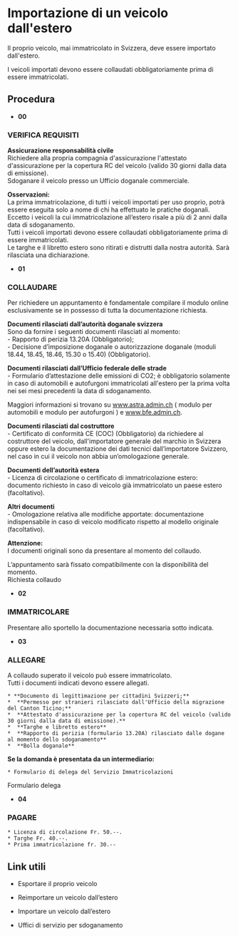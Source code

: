 # Importazione di un veicolo dall'estero

Il proprio veicolo, mai immatricolato in Svizzera, deve essere importato
dall'estero.

I veicoli importati devono essere collaudati obbligatoriamente prima di essere
immatricolati.

## Procedura

  * **00**

###  VERIFICA REQUISITI

 **Assicurazione responsabilità civile**  
Richiedere alla propria compagnia d'assicurazione l'attestato d'assicurazione
per la copertura RC del veicolo (valido 30 giorni dalla data di emissione).  
Sdoganare il veicolo presso un Ufficio doganale commerciale.  
  
**Osservazioni:**  
La prima immatricolazione, di tutti i veicoli importati per uso proprio, potrà
essere eseguita solo a nome di chi ha effettuato le pratiche doganali. Eccetto
i veicoli la cui immatricolazione all’estero risale a più di 2 anni dalla data
di sdoganamento.  
Tutti i veicoli importati devono essere collaudati obbligatoriamente prima di
essere immatricolati.  
Le targhe e il libretto estero sono ritirati e distrutti dalla nostra
autorità. Sarà rilasciata una dichiarazione.

  * **01**

###  COLLAUDARE

Per richiedere un appuntamento è fondamentale compilare il modulo online
esclusivamente se in possesso di tutta la documentazione richiesta.  
  
**Documenti rilasciati dall’autorità doganale svizzera**  
Sono da fornire i seguenti documenti rilasciati al momento:  
\- Rapporto di perizia 13.20A (Obbligatorio);  
\- Decisione d’imposizione doganale o autorizzazione doganale (moduli 18.44,
18.45, 18.46, 15.30 o 15.40) (Obbligatorio).  
  
 **Documenti rilasciati dall’Ufficio federale delle strade**  
\- Formulario d’attestazione delle emissioni di CO2; è obbligatorio solamente
in caso di automobili e autofurgoni immatricolati all'estero per la prima
volta nei sei mesi precedenti la data di sdoganamento.  
  
Maggiori informazioni si trovano su www.astra.admin.ch ( modulo per automobili
e modulo per autofurgoni ) e  www.bfe.admin.ch.  
  
 **Documenti rilasciati dal costruttore**  
\- Certificato di conformità CE (COC) (Obbligatorio) da richiedere al
costruttore del veicolo, dall'importatore generale del marchio in Svizzera
oppure estero la documentazione dei dati tecnici dall’importatore Svizzero,
nel caso in cui il veicolo non abbia un’omologazione generale.  
  
**Documenti dell’autorità estera**  
\- Licenza di circolazione o certificato di immatricolazione estero: documento
richiesto in caso di veicolo già immatricolato un paese estero (facoltativo).  
  
**Altri documenti**  
\- Omologazione relativa alle modifiche apportate: documentazione
indispensabile in caso di veicolo modificato rispetto al modello originale
(facoltativo).  
  
**Attenzione:**  
I documenti originali sono da presentare al momento del collaudo.  
  
L’appuntamento sarà fissato compatibilmente con la disponibilità del momento.  
Richiesta collaudo  
  

  *  **02**

###  IMMATRICOLARE

Presentare allo sportello la documentazione necessaria sotto indicata.

  * **03**

###  ALLEGARE

A collaudo superato il veicolo può essere immatricolato.  
Tutti i documenti indicati devono essere allegati.

    * **Documento di legittimazione per cittadini Svizzeri;**
    *  **Permesso per stranieri rilasciato dall'Ufficio della migrazione del Canton Ticino;**
    *  **Attestato d'assicurazione per la copertura RC del veicolo (valido 30 giorni dalla data di emissione).**
    *  **Targhe e libretto estero**
    *  **Rapporto di perizia (formulario 13.20A) rilasciato dalle dogane al momento dello sdoganamento**
    *  **Bolla doganale**
  
  
 **Se la domanda è presentata da un intermediario:**

    * Formulario di delega del Servizio Immatricolazioni 
Formulario delega

  *  **04**

###  PAGARE

    * Licenza di circolazione Fr. 50.--.
    * Targhe Fr. 40.--.
    * Prima immatricolazione fr. 30.--

## Link utili

  * Esportare il proprio veicolo 
  * Reimportare un veicolo dall’estero 
  * Importare un veicolo dall’estero 

  * Uffici di servizio per sdoganamento

